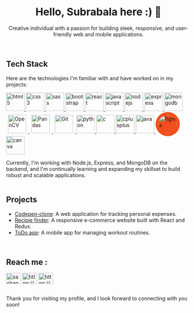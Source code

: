 <h1 align="center">Hello, Subrabala here :) 👋</h1>

<p align="center">Creative individual with a passion for building sleek, responsive, and user-friendly web and mobile applications.</p>
<br/>

## Tech Stack

Here are the technologies I'm familiar with and have worked on in my projects:

<p align="left">
  <a href="https://www.w3.org/html/" target="_blank">
    <img src="https://img.icons8.com/color/48/000000/html-5--v1.png" alt="html5" width="50" height="50"/>
  </a>
  <a href="https://www.w3.org/Style/CSS/Overview.en.html" target="_blank">
    <img src="https://img.icons8.com/color/48/000000/css3.png" alt="css3" width="50" height="50"/>
  </a>
  <a href="https://sass-lang.com/" target="_blank">
    <img src="https://img.icons8.com/color/48/000000/sass.png" alt="sass" width="50" height="50"/>
  </a>
  <a href="https://getbootstrap.com/" target="_blank">
    <img src="https://img.icons8.com/color/48/000000/bootstrap.png" alt="bootstrap" width="50" height="50"/>
  </a>
  <a href="https://reactjs.org/" target="_blank">
    <img src="https://img.icons8.com/plasticine/100/000000/react.png" alt="react" width="50" height="50"/>
  </a>
  <a href="https://www.javascript.com/" target="_blank">
    <img src="https://img.icons8.com/color/48/000000/javascript.png" alt="javascript" width="50" height="50"/>
  </a>
  <a href="https://nodejs.org/en/" target="_blank">
    <img src="https://img.icons8.com/color/48/000000/nodejs.png" alt="nodejs" width="50" height="50"/>
  </a>
  <a href="https://expressjs.com/" target="_blank">
    <img src="https://img.icons8.com/color/48/000000/express.png" alt="express" width="50" height="50"/>
  </a>
  <a href="https://www.mongodb.com/" target="_blank">
    <img src="https://img.icons8.com/color/48/000000/mongodb.png" alt="mongodb" width="50" height="50"/>
  </a>
  <a href="https://opencv.org/" target="_blank">
  <img src="https://img.icons8.com/color/48/000000/opencv.png" alt="OpenCV" width="50" height="50" style="margin: 5px;"/>
</a>

<a href="https://pandas.pydata.org/" target="_blank">
  <img src="https://img.icons8.com/color/48/000000/pandas.png" alt="Pandas" width="50" height="50" style="margin: 5px;"/>
</a>
<a href="https://git-scm.com/" target="_blank">
  <img src="https://img.icons8.com/color/48/000000/git.png" alt="Git" width="50" height="50" style="margin: 5px;"/>
</a>
  

  <a href="https://www.python.org/" target="_blank">
    <img src="https://img.icons8.com/color/48/000000/python.png" alt="python" width="50" height="50"/>
  </a>
  <a href="https://www.cprogramming.com/" target="_blank">
    <img src="https://img.icons8.com/color/48/000000/c-programming.png" alt="c" width="50" height="50"/>
  </a>
  <a href="https://www.cplusplus.com/" target="_blank">
    <img src="https://img.icons8.com/color/48/000000/c-plus-plus-logo.png" alt="cplusplus" width="50" height="50"/>
  </a>
  <a href="https://www.java.com/" target="_blank">
    <img src="https://img.icons8.com/color/48/000000/java-coffee-cup-logo--v1.png" alt="java" width="50" height="50"/>
  </a>
<a href="https://www.figma.com/" target="_blank">
  <img src="https://img.icons8.com/fluency/48/000000/figma.png" alt="figma" width="50" height="50" style="background-color: #F24E1E; border-radius: 50%; padding: 8px;">
</a>
  <a href="https://www.canva.com/" target="_blank">
  <img src="https://img.icons8.com/color/48/000000/canva.png" alt="canva" width="50" height="50" style="margin-right: 10px;"/>
</a>



</p>


Currently, I'm working with Node.js, Express, and MongoDB on the backend, and I'm continually learning and expanding my skillset to build robust and scalable applications.
<br/>
<br/>


## Projects

- [Codepen-clone](codepen-ten.vercel.app/): A web application for tracking personal expenses.
- [Recipie finder](foody-blush.vercel.app): A responsive e-commerce website built with React and Redux.
- [ToDo app](to-do-react-gilt.vercel.app): A mobile app for managing workout routines.
<br/>

## Reach me :
<p align="left">
<a href="https://www.facebook.com/subrabala.dash" target="blank"><img align="center" src="https://raw.githubusercontent.com/rahuldkjain/github-profile-readme-generator/master/src/images/icons/Social/facebook.svg" alt="sashank_123" height="30" width="40" /></a>
<a href="https://www.linkedin.com/in/subrabala-dash-4740951a0/" target="blank"><img align="center" src="https://raw.githubusercontent.com/rahuldkjain/github-profile-readme-generator/master/src/images/icons/Social/linked-in-alt.svg" alt="https://www.linkedin.com/in/sakkurthi-sashank/" height="30" width="40" /></a>
<a href="https://www.instagram.com/subrabala_dash/" target="blank"><img align="center" src="https://raw.githubusercontent.com/rahuldkjain/github-profile-readme-generator/master/src/images/icons/Social/instagram.svg" alt="https://www.instagram.com/sashank7900/" height="30" width="40" /></a>
</p>
<br/>
Thank you for visiting my profile, and I look forward to connecting with you soon!

